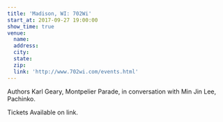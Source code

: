 ```yaml
---
title: 'Madison, WI: 702Wi'
start_at: 2017-09-27 19:00:00
show_time: true
venue:
  name:
  address:
  city:
  state:
  zip:
  link: 'http://www.702wi.com/events.html'
---
```



Authors Karl Geary, Montpelier Parade, in conversation with Min Jin Lee, Pachinko.

Tickets Available on link.&nbsp;